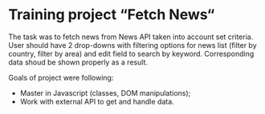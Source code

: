 # Training project “Fetch News“
The task was to fetch news from News API taken into account set criteria.
User should have 2 drop-downs with filtering options for news list (filter by country, filter by area) and edit field to search by keyword.
Corresponding data shoud be shown properly as a result.

Goals of project were following:
* Master in Javascript (classes, DOM manipulations);
* Work with external API to get and handle data.
